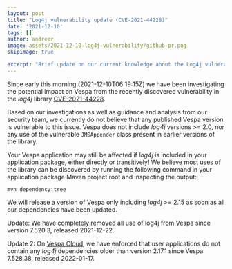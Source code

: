 ```yaml
---
layout: post
title: "Log4j vulnerability update (CVE-2021-44228)"
date: '2021-12-10'
tags: []
author: andreer
image: assets/2021-12-10-log4j-vulnerability/github-pr.png
skipimage: true

excerpt: "Brief update on our current knowledge about the Log4j vulnerability (CVE-2021-44228) and Vespa."
---
```


Since early this morning (2021-12-10T06:19:15Z) we have been
investigating the potential impact on Vespa from the recently
discovered vulnerability in the _log4j_ library
[CVE-2021-44228](https://nvd.nist.gov/vuln/detail/CVE-2021-44228).

Based on our investigations as well as guidance and analysis from our
security team, we currently do not believe that any published Vespa
version is vulnerable to this issue. Vespa does not include _log4j_
versions >= 2.0, nor any use of the vulnerable `JMSAppender` class
present in earlier versions of the library.

Your Vespa application may still be affected if _log4j_ is included in
your application package, either directly or transitively! We believe
most uses of the library can be discovered by running the following
command in your application package Maven project root and inspecting
the output:

```mvn dependency:tree```

We will release a version of Vespa only including _log4j_ >= 2.15 as 
soon as all our dependencies have been updated.

Update: We have completely removed all use of log4j from Vespa since
version 7.520.3, released 2021-12-22.

Update 2: On [Vespa Cloud](https://cloud.vespa.ai/getting-started.html),
we have enforced that user applications do not contain any _log4j_ dependencies
older than version 2.17.1 since Vespa 7.528.38, released 2022-01-17.

